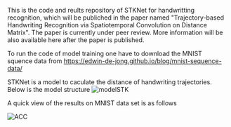 This is the code and reults repository of STKNet for handwritting recognition, which will be publiched in the paper named "Trajectory-based Handwriting Recognition via Spatiotemporal Convolution on Distance Matrix". The paper is currently under peer review. More information will be also available here after the paper is published.

To run the code of model training one have to download the MNIST squence data from https://edwin-de-jong.github.io/blog/mnist-sequence-data/

STKNet is a model to caculate the distance of handwriting trajectories. Below is the model structure
![modelSTK](https://github.com/HeHuangDortmund/STKNet/assets/34254372/eaa103ae-ec54-4ff8-b466-841be90bfaff)


A quick view of the results on MNIST data set is as follows


![ACC](https://github.com/HeHuangDortmund/STKNet/assets/34254372/111c136b-0c45-421d-a526-2e5c2fe60edc)
